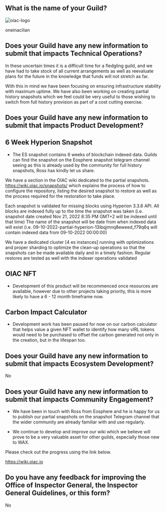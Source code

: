 ## What is the name of your Guild?
![oiac-logo](https://user-images.githubusercontent.com/89456085/136773956-b263025a-424d-4995-b55a-5d835e98632c.png)

oneinacilian

## Does your Guild have any new information to submit that impacts Technical Operations?

In these uncertain times it is a difficult time for a fledgling guild, and we have had to take stock of all current arrangements as well as reevaluate plans for the future in the knowledge that funds will not stretch as far. 

With this in mind we have been focusing on ensuring infrastructure stability with maximum uptime. We have also been working on creating partial history snapshots which we feel could be very useful to those wishing to switch from full history provision as part of a cost cutting exercise. 

## Does your Guild have any new information to submit that impacts Product Development?

## 6 Week Hyperion Snapshot

* The ES snapshot contains 6 weeks of blockchain indexed data. Guilds can find the snapshot on the Eosphere snapshot telegram channel seeing as this is already used by the community for full history snapshots, Ross has kindly let us share. 

We have a section in the OIAC wiki dedicated to the partial snapshots. https://wiki.oiac.io/snapshots/ which explains the process of how to configure the repository, listing the desired snapshot to restore as well as the process required for the restoration to take place.

Each snapshot is validated for missing blocks using Hyperion 3.3.6 API. All blocks are indexed fully up to the time the snapshot was taken (i.e. snapshot date created Nov 21, 2022 8:35 PM GMT+2 will be indexed until that time) 
The name of the snapshot will be date from when indexed data will exist (i.e. 09-10-2022-partial-hyperion-13ibqjmnq8eweed_f79q6q will contain indexed data from 09-10-2022 00:00:00)

We have a dedicated cluster [4 es instances] running with optimizations and proper sharding to optimize the clean-up operations so that the snapshots can be made available daily and in a timely fashion.
Regular restores are tested as well with the indexer operations validated

## OIAC NFT

* Development of this product will be recommenced once resources are available, however due to other projects taking priority, this is more likely to have a 6 - 12 month timeframe now.

## Carbon Impact Calculator

* Development work has been paused for now on our carbon calculator that helps value a given NFT wallet to identify how many vIRL tokens would need to be purchased to offset the carbon generated not only in the creation, but in the lifespan too.

## Does your Guild have any new information to submit that impacts Ecosystem Development?

No

## Does your Guild have any new information to submit that impacts Community Engagement?

* We have been in touch with Ross from Eosphere and he is happy for us to publish our partial snapshots on the snapshot Telegram channel that the wider community are already familiar with and use regularly.

* We continue to develop and improve our wiki which we believe will prove to be a very valuable asset for other guilds, especially those new to WAX. 

Please check out the progress using the link below. 

https://wiki.oiac.io

## Do you have any feedback for improving the Office of Inspector General, the Inspector General Guidelines, or this form?

No